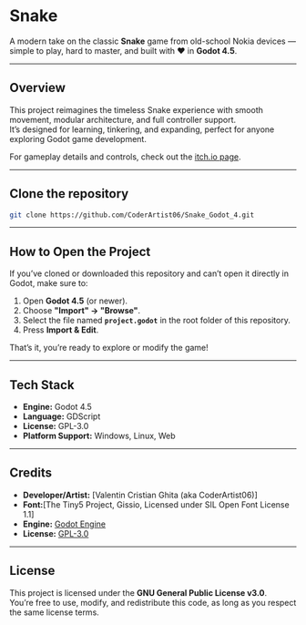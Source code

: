 # Snake

A modern take on the classic **Snake** game from old-school Nokia devices — simple to play, hard to master, and built with ❤️ in **Godot 4.5**.

---

## Overview

This project reimagines the timeless Snake experience with smooth movement, modular architecture, and full controller support.  
It’s designed for learning, tinkering, and expanding, perfect for anyone exploring Godot game development.

For gameplay details and controls, check out the [itch.io page](https://coderartist06.itch.io/snake).

---

## Clone the repository
```bash
git clone https://github.com/CoderArtist06/Snake_Godot_4.git
```

---

## How to Open the Project

If you’ve cloned or downloaded this repository and can’t open it directly in Godot, make sure to:

1. Open **Godot 4.5** (or newer).  
2. Choose **"Import" → "Browse"**.  
3. Select the file named **`project.godot`** in the root folder of this repository.  
4. Press **Import & Edit**.

That’s it, you’re ready to explore or modify the game!

---

## Tech Stack

- **Engine:** Godot 4.5  
- **Language:** GDScript  
- **License:** GPL-3.0  
- **Platform Support:** Windows, Linux, Web

---

## Credits

- **Developer/Artist:** [Valentin Cristian Ghita (aka CoderArtist06)]
- **Font:**[The Tiny5 Project, Gissio, Licensed under SIL Open Font License 1.1]
- **Engine:** [Godot Engine](https://godotengine.org)  
- **License:** [GPL-3.0](LICENSE)

---

## License

This project is licensed under the **GNU General Public License v3.0**.  
You’re free to use, modify, and redistribute this code, as long as you respect the same license terms.
